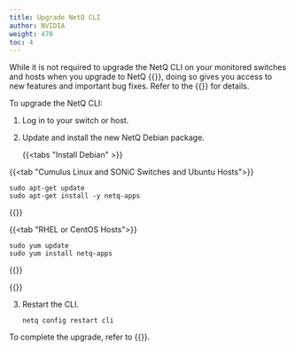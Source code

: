 ```yaml
---
title: Upgrade NetQ CLI
author: NVIDIA
weight: 470
toc: 4
---
```


While it is not required to upgrade the NetQ CLI on your monitored switches and hosts when you upgrade to NetQ {{<version>}}, doing so gives you access to new features and important bug fixes. Refer to the {{<link title="NVIDIA Cumulus NetQ 4.2 Release Notes" text="release notes">}} for details.

To upgrade the NetQ CLI:

1. Log in to your switch or host.

2. Update and install the new NetQ Debian package.

    {{<tabs "Install Debian" >}}

{{<tab "Cumulus Linux and SONiC Switches and Ubuntu Hosts">}}

```
sudo apt-get update
sudo apt-get install -y netq-apps
```

{{</tab>}}

{{<tab "RHEL or CentOS Hosts">}}

```
sudo yum update
sudo yum install netq-apps
```

{{</tab>}}

{{</tabs>}}

3. Restart the CLI.

    ```
    netq config restart cli
    ```

To complete the upgrade, refer to {{<link url="Install-NetQ-CLI/#configure-the-netq-cli" text="Configure the NetQ CLI">}}.
